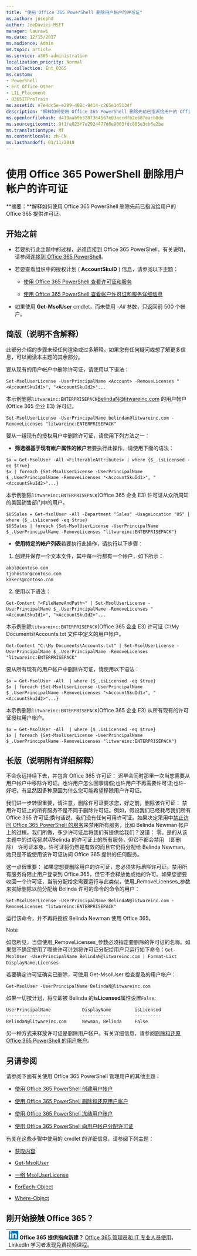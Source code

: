 ```yaml
---
title: "使用 Office 365 PowerShell 删除用户帐户的许可证"
ms.author: josephd
author: JoeDavies-MSFT
manager: laurawi
ms.date: 12/15/2017
ms.audience: Admin
ms.topic: article
ms.service: o365-administration
localization_priority: Normal
ms.collection: Ent_O365
ms.custom:
- PowerShell
- Ent_Office_Other
- LIL_Placement
- O365ITProTrain
ms.assetid: e7e4dc5e-e299-482c-9414-c265e145134f
description: "解释如何使用 Office 365 PowerShell 删除先前已指派给用户的 Office 365 提供许可证。"
ms.openlocfilehash: d419aab9b3287364567e03accdfb2e687eacb0de
ms.sourcegitcommit: 9f1fe023f7e2924477d6e9003fdc805e3cb6e2be
ms.translationtype: MT
ms.contentlocale: zh-CN
ms.lasthandoff: 01/11/2018
---
```

# <a name="remove-licenses-from-user-accounts-with-office-365-powershell"></a>使用 Office 365 PowerShell 删除用户帐户的许可证

**摘要：**解释如何使用 Office 365 PowerShell 删除先前已指派给用户的 Office 365 提供许可证。
  
## <a name="before-you-begin"></a>开始之前

- 若要执行此主题中的过程，必须连接到 Office 365 PowerShell。有关说明，请参阅[连接到 Office 365 PowerShell](connect-to-office-365-powershell.md)。
    
- 若要查看组织中的授权计划 ( **AccountSkuID** ) 信息，请参阅以下主题：
    
  - [使用 Office 365 PowerShell 查看许可证和服务](view-licenses-and-services-with-office-365-powershell.md)
    
  - [使用 Office 365 PowerShell 查看帐户许可证和服务详细信息](view-account-license-and-service-details-with-office-365-powershell.md)
    
- 如果使用 **Get-MsolUser** cmdlet，而未使用 _-All_ 参数，只返回前 500 个帐户。
    
## <a name="the-short-version-instructions-without-explanations"></a>简版（说明不含解释）
<a name="ShortVersion"> </a>

此部分介绍的步骤未经任何渲染或过多解释。如果您有任何疑问或想了解更多信息，可以阅读本主题的其余部分。
  
要从现有的用户帐户中删除许可证，请使用以下语法：
  
```
Set-MsolUserLicense -UserPrincipalName <Account> -RemoveLicenses "<AccountSkuId1>", "<AccountSkuId2>"...
```

本示例删除`litwareinc:ENTERPRISEPACK`BelindaN@litwareinc.com 的用户帐户 (Office 365 企业 E3) 许可证。
  
```
Set-MsolUserLicense -UserPrincipalName belindan@litwareinc.com -RemoveLicenses "litwareinc:ENTERPRISEPACK"
```

要从一组现有的授权用户中删除许可证，请使用下列方法之一：
  
- **筛选器基于现有帐户属性的帐户**若要执行此操作，请使用下面的语法：
    
```
$x = Get-MsolUser -All <FilterableAttributes> | where {$_.isLicensed -eq $true}
$x | foreach {Set-MsolUserLicense -UserPrincipalName $_.UserPrincipalName -RemoveLicenses "<AccountSkuId1>", "<AccountSkuId2>"...}
```

本示例删除`litwareinc:ENTERPRISEPACK`(Office 365 企业 E3) 许可证从众所周知的美国销售部门中的用户。
    
```
$USSales = Get-MsolUser -All -Department "Sales" -UsageLocation "US" | where {$_.isLicensed -eq $true}
$USSales | foreach {Set-MsolUserLicense -UserPrincipalName $_.UserPrincipalName -RemoveLicenses "litwareinc:ENTERPRISEPACK"}
```

- **使用特定的帐户列表**若要执行此操作，请执行以下步骤：
    
1. 创建并保存一个文本文件，其中每一行都有一个帐户，如下所示：
    
  ```
akol@contoso.com
tjohnston@contoso.com
kakers@contoso.com
  ```

2. 使用以下语法：
    
  ```
  Get-Content "<FileNameAndPath>" | Set-MsolUserLicense -UserPrincipalName $_.UserPrincipalName -RemoveLicenses "<AccountSkuId1>", "<AccountSkuId2>"...
  ```

本示例删除`litwareinc:ENTERPRISEPACK`(Office 365 企业 E3) 许可证 C:\My Documents\Accounts.txt 文件中定义的用户帐户。
    
  ```
  Get-Content "C:\My Documents\Accounts.txt" | Set-MsolUserLicense -UserPrincipalName $_.UserPrincipalName -RemoveLicenses "litwareinc:ENTERPRISEPACK"
  ```

要从所有现有的用户帐户中删除许可证，请使用以下语法：
  
```
$x = Get-MsolUser -All  | where {$_.isLicensed -eq $true}
$x | foreach {Set-MsolUserLicense -UserPrincipalName $_.UserPrincipalName -RemoveLicenses "<AccountSkuId1>", "<AccountSkuId2>"...}
```

本示例删除`litwareinc:ENTERPRISEPACK`(Office 365 企业 E3) 从所有现有的许可证授权用户帐户。
  
```
$x = Get-MsolUser -All  | where {$_.isLicensed -eq $true}
$x | foreach {Set-MsolUserLicense -UserPrincipalName $_.UserPrincipalName -RemoveLicenses "litwareinc:ENTERPRISEPACK"}
```

## <a name="the-long-version-instructions-with-detailed-explanations"></a>长版（说明附有详细解释）
<a name="LongVersion"> </a>

不会永远持续下去，并包含 Office 365 许可证： 迟早会同时那里一次当您需要从用户帐户中移除许可证。也许用户怎么回事请假;也许用户不再需要许可证;也许-好吧，有显然因多种原因为什么您可能希望移除用户许可证。
  
我们进一步转很重要，请注意，删除许可证要求您，好之前，删除该许可证： 禁用许可证上的所有服务不是不同于删除许可证。例如，假设我们已经耗尽我们所有 Office 365 许可证;换句话说，我们没有任何可用许可证。如果决定采用中[禁止访问 Office 365 PowerShell 的服务](disable-access-to-services-with-office-365-powershell.md)来禁用所有服务，比如 Belinda Newman 帐户上的过程。我们所做，多少许可证后将我们有提供给我们？没错： 零。是的从该主题中的过程将*禁用*Belinda 的许可证上的所有服务，但它不都会禁用 （即删除） 许可证本身。许可证将仍然是有效的而且它仍将分配给 Belinda Newman。她只是不能使用该许可证访问 Office 365 提供的任何服务。
  
这一点很重要： 如果您想要删除用户的许可证，您必须实际*删除*许可证。禁用所有服务将阻止用户登录到 Office 365，但它不会释放他或她的许可。如果您想要收回一个许可证，当前分配给您需要运行与此类似，使用_RemoveLicenses_参数来实际删除以前分配给 Belinda 许可的命令的命令的用户：
  
```
Set-MsolUserLicense -UserPrincipalName BelindaN@litwareinc.com -RemoveLicenses "litwareinc:ENTERPRISEPACK"
```

运行该命令，并不再将授权 Belinda Newman 使用 Office 365。
  
> [!NOTE]
> 如您所见，当您使用_RemoveLicenses_参数必须指定要删除的许可证的名称。如果您不确定使用了哪些许可计划将许可证分配给用户只运行如下命令：`Get-MsolUser -UserPrincipalName BelindaN@litwareinc.com | Format-List DisplayName,Licenses`
  
若要确定许可证确实已删除，可使用 Get-MsolUser 检查提及的用户帐户：
  
```
Get-MsolUser -UserPrincipalName BelindaN@litwareinc.com
```

如果一切按计划，将立即被 Belinda 的**isLicensed**属性设置`False`:
  
```
UserPrincipalName            DisplayName         isLicensed
-----------------            -----------         ----------
BelindaN@litwareinc.com      Newman, Belinda     False
```

另一种方式来释放许可证是删除用户帐户。有关详细信息，请参阅[删除和还原 Office 365 PowerShell 的用户帐户](delete-and-restore-user-accounts-with-office-365-powershell.md)。
  
## <a name="see-also"></a>另请参阅

请参阅下面有关使用 Office 365 PowerShell 管理用户的其他主题：
  
- [使用 Office 365 PowerShell 创建用户帐户](create-user-accounts-with-office-365-powershell.md)
    
- [使用 Office 365 PowerShell 删除和还原用户帐户](delete-and-restore-user-accounts-with-office-365-powershell.md)
    
- [使用 Office 365 PowerShell 冻结用户账户](block-user-accounts-with-office-365-powershell.md)
    
- [使用 Office 365 PowerShell 向用户帐户分配许可证](assign-licenses-to-user-accounts-with-office-365-powershell.md)
    
有关在这些步骤中使用的 cmdlet 的详细信息，请参阅下列主题：
  
- [获取内容](https://go.microsoft.com/fwlink/p/?LinkId=289917)
    
- [Get-MsolUser](https://go.microsoft.com/fwlink/p/?LinkId=691543)
    
- [一组 MsolUserLicense](https://go.microsoft.com/fwlink/p/?LinkId=691548)
    
- [ForEach-Object](https://go.microsoft.com/fwlink/p/?LinkId=113300)
    
- [Where-Object](https://go.microsoft.com/fwlink/p/?LinkId=113423)
    
## <a name="new-to-office-365"></a>刚开始接触 Office 365？

||
|:-----|
|![LinkedIn 学习的短图标](images/d547e1cb-7c66-422b-85be-7e7db2a9cf97.png) **Office 365 提供指向新建？**        [Office 365 管理员和 IT 专业人员使用](https://support.office.com/article/Office-365-admin-and-IT-pro-courses-68cc9b95-0bdc-491e-a81f-ee70b3ec63c5)，LinkedIn 学习者发现免费视频课程。 |
   

